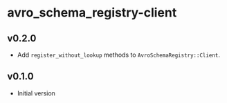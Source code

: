 # avro_schema_registry-client

## v0.2.0
- Add `register_without_lookup` methods to `AvroSchemaRegistry::Client`.

## v0.1.0
- Initial version
